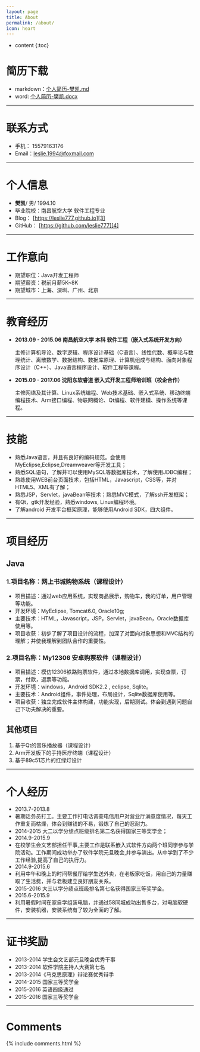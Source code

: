 ```yaml
---
layout: page
title: About
permalink: /about/
icon: heart
---
```


* content
{:toc}

# 简历下载
 - markdown：[个人简历-樊凯.md][1]
 - word: [个人简历-樊凯.docx][2]

---

# 联系方式

- 手机：  15579163176
- Email：leslie.1994@foxmail.com

---

# 个人信息

- **樊凯**/ 男/ 1994.10
- 毕业院校：南昌航空大学 软件工程专业
- Blog：             [https://leslie777.github.io][3]
- GitHub：        [https://github.com/leslie777][4]

---

# 工作意向

- 期望职位：Java开发工程师
- 期望薪资：税前月薪5K~8K
- 期望城市：上海、深圳、广州、北京

---

# 教育经历

- **2013.09 - 2015.06 南昌航空大学 本科 软件工程（嵌入式系统开发方向）**

  主修计算机导论、数字逻辑、程序设计基础（C语言）、线性代数、概率论与数理统计、离散数学、数据结构、数据库原理、计算机组成与结构、面向对象程序设计（C++）、Java语言程序设计、软件工程等课程。

- **2015.09 - 2017.06 沈阳东软睿道 嵌入式开发工程师培训班（校企合作）**

  主修网络及其计算、Linux系统编程、Web技术基础、嵌入式系统、移动终端编程技术、Arm接口编程、物联网概论、Qt编程、软件建模、操作系统等课程。

---

# 技能
- 熟悉Java语言，并且有良好的编码规范。会使用MyEclipse,Eclipse,Dreamweaver等开发工具；
- 熟悉SQL语句，了解并可以使用MySQL等数据库技术，了解使用JDBC编程；
- 熟练使用WEB前台页面技术，包括HTML，Javascript，CSS等，并对HTML5、XML有了解；
- 熟悉JSP，Servlet，javaBean等技术；熟悉MVC模式，了解ssh开发框架；
- 有Qt，gtk开发经验，熟悉windows,  Linux编程环境。 
- 了解android 开发平台框架原理，能够使用Android SDK，四大组件。

---

# 项目经历 

## Java

### 1.项目名称：网上书城购物系统（课程设计）
- 项目描述：通过web应用系统，实现商品展示，购物车，我的订单，用户管理等功能。
- 开发环境：MyEclipse, Tomcat6.0, Oracle10g; 
- 主要技术：HTML，Javascript，JSP，Servlet，javaBean，Oracle数据库使用等。
- 项目收获：初步了解了项目设计的流程，加深了对面向对象思想和MVC结构的理解；并使我理解到团队合作的重要性。


### 2.项目名称：My12306 安卓购票软件（课程设计）
- 项目描述：模仿12306铁路购票软件，通过本地数据库调用，实现查票，订票，付款，退票等功能。
-  开发环境：windows，Android SDK2.2 , eclipse, Sqlite。
- 主要技术：Android组件，事件处理，布局设计，Sqlite数据库使用等。
- 项目收获：独立完成软件主体构建，功能实现，后期测试。体会到遇到问题自己下功夫解决的重要。



## 其他项目

1. 基于Qt的音乐播放器（课程设计）
2. Arm开发板下的手持医疗终端（课程设计）
3. 基于89c51芯片的红绿灯设计

---

# 个人经历

- 2013.7-2013.8
- 暑期话务员打工。主要工作打电话调查电信用户对营业厅满意度情况，每天工作重复而枯燥，体会到赚钱的不易，锻炼了自己的忍耐力。
- 2014-2015 大二以学分绩点班级排名第二名获得国家三等奖学金；
- 2014.9-2015.9
- 在校学生会文艺部担任干事,主要工作是联系嵌入式软件方向两个班同学参与学院活动。工作期间成功举办了软件学院元旦晚会,并参与演出。从中学到了不少工作经验,提高了自己的执行力。
- 2014.9-2015.6  
- 利用中午和晚上的时间帮餐厅给学生送外卖，在老板家吃饭，用自己的力量赚取了生活费，并与老板建立良好朋友关系。
- 2015-2016 大三以学分绩点班级排名第七名获得国家三等奖学金。
- 2015.6-2015.9 
- 利用暑假时间在家自学组装电脑，并通过58同城成功出售多台，对电脑软硬件，安装机器，安装系统有了较为全面的了解。

---

# 证书奖励

- 2013-2014 学生会文艺部元旦晚会优秀干事
- 2013-2014 软件学院主持人大赛第七名
- 2013-2014《马克思原理》辩论赛优秀辩手
- 2014-2015 国家三等奖学金
- 2015-2016 英语四级通过
- 2015-2016 国家三等奖学金

---

# Comments

{% include comments.html %}


  [1]: http://ode4iz3qu.bkt.clouddn.com/%E4%B8%AA%E4%BA%BA%E7%AE%80%E5%8E%86-%E6%A8%8A%E5%87%AF.md
  [2]: http://ode4iz3qu.bkt.clouddn.com/%E4%B8%AA%E4%BA%BA%E7%AE%80%E5%8E%86-%E6%A8%8A%E5%87%AF.docx
  [3]: https://leslie777.github.io
  [4]: https://github.com/leslie777
